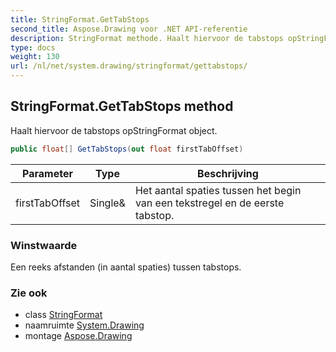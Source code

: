 ```yaml
---
title: StringFormat.GetTabStops
second_title: Aspose.Drawing voor .NET API-referentie
description: StringFormat methode. Haalt hiervoor de tabstops opStringFormat object.
type: docs
weight: 130
url: /nl/net/system.drawing/stringformat/gettabstops/
---
```

## StringFormat.GetTabStops method

Haalt hiervoor de tabstops opStringFormat object.

```csharp
public float[] GetTabStops(out float firstTabOffset)
```

| Parameter | Type | Beschrijving |
| --- | --- | --- |
| firstTabOffset | Single& | Het aantal spaties tussen het begin van een tekstregel en de eerste tabstop. |

### Winstwaarde

Een reeks afstanden (in aantal spaties) tussen tabstops.

### Zie ook

* class [StringFormat](../)
* naamruimte [System.Drawing](../../stringformat/)
* montage [Aspose.Drawing](../../../)


